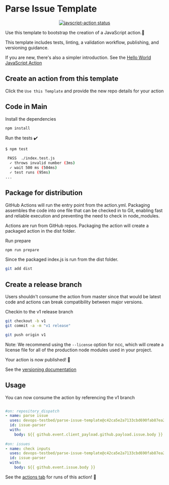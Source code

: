 # Parse Issue Template

<p align="center">
  <a href="https://github.com/devops-testbed/parse-issue-template/actions"><img alt="javscript-action status" src="https://github.com/devops-testbed/parse-issue-template/workflows/units-test/badge.svg"></a>
</p>

Use this template to bootstrap the creation of a JavaScript action.:rocket:

This template includes tests, linting, a validation workflow, publishing, and versioning guidance.

If you are new, there's also a simpler introduction.  See the [Hello World JavaScript Action](https://github.com/actions/hello-world-javascript-action)

## Create an action from this template

Click the `Use this Template` and provide the new repo details for your action

## Code in Main

Install the dependencies

```bash
npm install
```

Run the tests :heavy_check_mark:

```bash
$ npm test

 PASS  ./index.test.js
  ✓ throws invalid number (3ms)
  ✓ wait 500 ms (504ms)
  ✓ test runs (95ms)
...
```


## Package for distribution

GitHub Actions will run the entry point from the action.yml. Packaging assembles the code into one file that can be checked in to Git, enabling fast and reliable execution and preventing the need to check in node_modules.

Actions are run from GitHub repos.  Packaging the action will create a packaged action in the dist folder.

Run prepare

```bash
npm run prepare
```

Since the packaged index.js is run from the dist folder.

```bash
git add dist
```

## Create a release branch

Users shouldn't consume the action from master since that would be latest code and actions can break compatibility between major versions.

Checkin to the v1 release branch

```bash
git checkout -b v1
git commit -a -m "v1 release"
```

```bash
git push origin v1
```

Note: We recommend using the `--license` option for ncc, which will create a license file for all of the production node modules used in your project.

Your action is now published! :rocket:

See the [versioning documentation](https://github.com/actions/toolkit/blob/master/docs/action-versioning.md)

## Usage

You can now consume the action by referencing the v1 branch

```yaml

#on: repository_dispatch
- name: parse issue
  uses: devops-testbed/parse-issue-template@c42ca5e2a7133cbd690fab87ea27c417cf580986 # pin to sha
  id: issue-parser
  with:
    body: ${{ github.event.client_payload.github.payload.issue.body }}
    
#on: issues
- name: check inputs
  uses: devops-testbed/parse-issue-template@c42ca5e2a7133cbd690fab87ea27c417cf580986
  id: issue-parser
  with:
    body: ${{ github.event.issue.body }}
```

See the [actions tab](https://github.com/devops-testbed/parse-issue-template) for runs of this action! :rocket:
